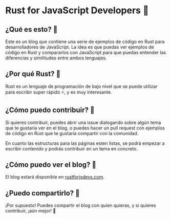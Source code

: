 # Rust for JavaScript Developers 🦀

## ¿Qué es esto? 🤔

Este es un blog que contiene una serie de ejemplos de código en Rust para desarrolladores de JavaScript. La idea es que puedas ver ejemplos de código en Rust y compararlos con JavaScript para que puedas entender las diferencias y similitudes entre ambos lenguajes.

## ¿Por qué Rust? 🦀

Rust es un lenguaje de programación de bajo nivel que se puede utilizar para escribir super rápido ⚡️, y es muy interesante.

## ¿Cómo puedo contribuir? 🚀

Si quieres contribuir, puedes abrir una issue dialogando sobre algún tema que te gustaría ver en el blog, o puedes hacer un pull request con ejemplos de código en Rust que te gustaría compartir con la comunidad.

En cuanto las estructuras para las páginas esten listas, se podrá empezar a escribir contenido y podrás contribuir en un tema en concreto.

## ¿Cómo puedo ver el blog? 📖

El blog estará disponible en [rustforjsdevs.com](https://rustforjsdevs.com).


## ¿Puedo compartirlo? 🤗

¡Por supuesto! Puedes compartir el blog con quien quieras, y si quieres contribuir, ¡aún mejor! 🚀

